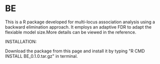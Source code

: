 # BE
This is a R package developed for multi-locus association analysis using a backward elimination approach. It employs an adaptive FDR to adapt the flexiable model size.More details can be viewed in the reference.

INSTALLATION:

Download the package from this page and install it by typing "R CMD INSTALL BE_0.1.0.tar.gz" in terminal.
